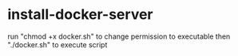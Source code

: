 # install-docker-server
run "chmod +x docker.sh" to change permission to executable
then "./docker.sh" to execute script
